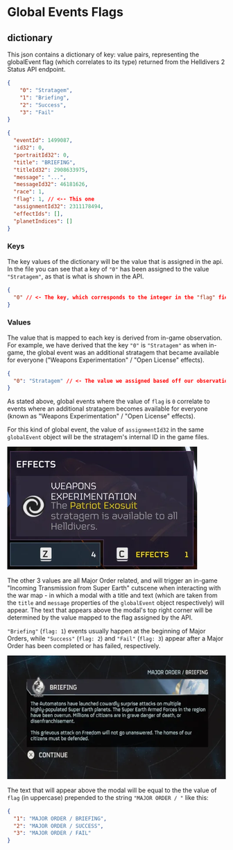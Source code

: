# Global Events Flags

## dictionary
This json contains a dictionary of key: value pairs, representing the globalEvent flag (which correlates to its type) returned from the Helldivers 2 Status API endpoint.

```json
{
	"0": "Stratagem",
	"1": "Briefing",
	"2": "Success",
	"3": "Fail"
}
```
```json
{
  "eventId": 1499087,
  "id32": 0,
  "portraitId32": 0,
  "title": "BRIEFING",
  "titleId32": 2908633975,
  "message": "...",
  "messageId32": 46181626,
  "race": 1,
  "flag": 1, // <-- This one
  "assignmentId32": 2311178494,
  "effectIds": [],
  "planetIndices": []
}
```

### Keys
The key values of the dictionary will be the value that is assigned in the api. In the file you can see that a key of 
`"0"` has been assigned to the value `"Stratagem"`, as that is what is shown in the API.

```json
{
  "0" // <- The key, which corresponds to the integer in the "flag" field above.
}
```

### Values
The value that is mapped to each key is derived from in-game observation. For example, we have derived that the key `"0"`
is `"Stratagem"` as when in-game, the global event was an additional stratagem that became available for everyone ("Weapons Experimentation" / "Open License" effects).

```json
{
  "0": "Stratagem" // <- The value we assigned based off our observations
}
```

As stated above, global events where the value of `flag` is `0` correlate to events where an additional stratagem becomes available for everyone (known as "Weapons Experimentation" / "Open License" effects).

For this kind of global event, the value of `assignmentId32` in the same `globalEvent` object will be the stratagem's internal ID in the game files.

![Global Event with flag=1 in game](../images/globalEvents_flags_stratagem.png)

The other 3 values are all Major Order related, and will trigger an in-game "Incoming Transmission from Super Earth" cutscene when interacting with the war map - in which a modal with a title and text (which are taken from the `title` and `message` properties of the `globalEvent` object respectively) will appear. The text that appears above the modal's top right corner will be determined by the value mapped to the flag assigned by the API.

`"Briefing"` (`flag: 1`) events usually happen at the beginning of Major Orders, while `"Success"` (`flag: 2`) and `"Fail"` (`flag: 3`) appear after a Major Order has been completed or has failed, respectively.

![Briefing](../images/globalEvents_flags_briefing.png)

The text that will appear above the modal will be equal to the the value of `flag` (in uppercase) prepended to the string `"MAJOR ORDER / "` like this:

```json
{
  "1": "MAJOR ORDER / BRIEFING",
  "2": "MAJOR ORDER / SUCCESS",
  "3": "MAJOR ORDER / FAIL"
}
```